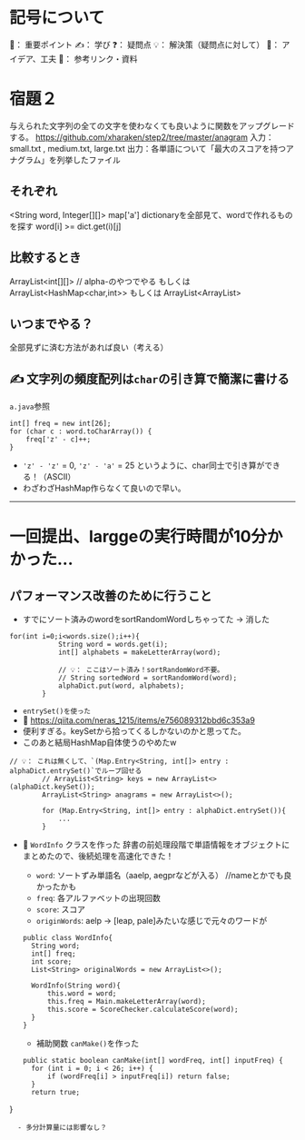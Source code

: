 # 記号について
🌟： 重要ポイント
✍️： 学び
❓： 疑問点
💡： 解決策（疑問点に対して）
🧠： アイデア、工夫
📌： 参考リンク・資料

# 宿題２
与えられた文字列の全ての文字を使わなくても良いように関数をアップグレードする。
https://github.com/xharaken/step2/tree/master/anagram
入力：small.txt , medium.txt, large.txt
出力：各単語について「最大のスコアを持つアナグラム」を列挙したファイル

## それぞれ
<String word, Integer[][]>
map['a']
dictionaryを全部見て、wordで作れるものを探す
word[i] >= dict.get(i)[j]

## 比較するとき
ArrayList<int[][]> // alpha-のやつでやる
もしくは
ArrayList<HashMap<char,int>>
もしくは
ArrayList<ArrayList<Integer>>

## いつまでやる？
全部見ずに済む方法があれば良い（考える）

## ✍️ 文字列の頻度配列は`char`の引き算で簡潔に書ける
`a.java`参照
```
int[] freq = new int[26];
for (char c : word.toCharArray()) {
    freq['z' - c]++;
}
```

- `'z' - 'z'` = 0, `'z' - 'a'` = 25
というように、char同士で引き算ができる！（ASCII）
- わざわざHashMap作らなくて良いので早い。
---

# 一回提出、larggeの実行時間が10分かかった...
## パフォーマンス改善のために行うこと
- すでにソート済みのwordをsortRandomWordしちゃってた → 消した
```
for(int i=0;i<words.size();i++){
            String word = words.get(i);
            int[] alphabets = makeLetterArray(word);

            // 💡： ここはソート済み！sortRandomWord不要。
            // String sortedWord = sortRandomWord(word);
            alphaDict.put(word, alphabets);
        }
```

- `entrySet()を使った`
- 📌 https://qiita.com/neras_1215/items/e756089312bbd6c353a9
- 便利すぎる。keySetから拾ってくるしかないのかと思ってた。
- このあと結局HashMap自体使うのやめたw

```
// 💡： これは無くして、`(Map.Entry<String, int[]> entry : alphaDict.entrySet()`でループ回せる
        // ArrayList<String> keys = new ArrayList<>(alphaDict.keySet());
        ArrayList<String> anagrams = new ArrayList<>();

        for (Map.Entry<String, int[]> entry : alphaDict.entrySet()){
            ...
        }
```

- 🌟 `WordInfo` クラスを作った
辞書の前処理段階で単語情報をオブジェクトにまとめたので、後続処理を高速化できた！
  - `word`: ソートずみ単語名（aaelp, aegprなどが入る） //nameとかでも良かったかも
  - `freq`: 各アルファベットの出現回数
  - `score`: スコア
  - `originWords`: aelp -> [leap, pale]みたいな感じで元々のワードが

  ```
  public class WordInfo{
    String word;
    int[] freq;
    int score;
    List<String> originalWords = new ArrayList<>();

    WordInfo(String word){
        this.word = word;
        this.freq = Main.makeLetterArray(word);
        this.score = ScoreChecker.calculateScore(word);
    }
  }
  ```

  - 補助関数 `canMake()`を作った
  ```
  public static boolean canMake(int[] wordFreq, int[] inputFreq) {
    for (int i = 0; i < 26; i++) {
        if (wordFreq[i] > inputFreq[i]) return false;
    }
    return true;
}
  ```
    - 多分計算量には影響なし？